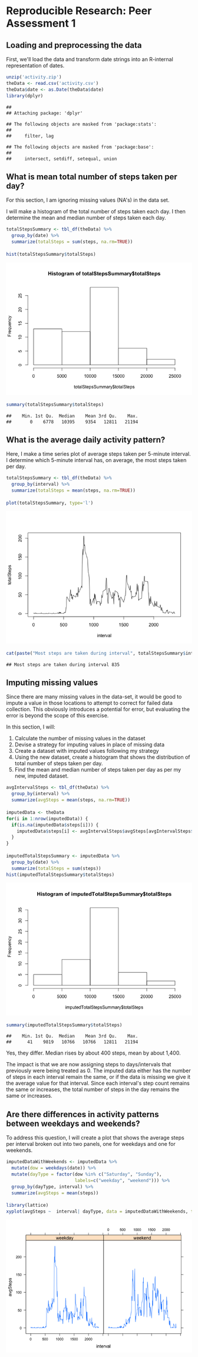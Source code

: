 # Reproducible Research: Peer Assessment 1


## Loading and preprocessing the data

First, we'll load the data and transform date strings into an R-internal representation of dates.


```r
unzip('activity.zip')
theData <- read.csv('activity.csv')
theData$date <- as.Date(theData$date)
library(dplyr)
```

```
## 
## Attaching package: 'dplyr'
```

```
## The following objects are masked from 'package:stats':
## 
##     filter, lag
```

```
## The following objects are masked from 'package:base':
## 
##     intersect, setdiff, setequal, union
```

## What is mean total number of steps taken per day?

For this section, I am ignoring missing values (NA's) in the data set.  

I will make a histogram of the total number of steps taken each day. I then determine the mean and median number of steps taken each day.


```r
totalStepsSummary <- tbl_df(theData) %>% 
  group_by(date) %>%
  summarize(totalSteps = sum(steps, na.rm=TRUE))

hist(totalStepsSummary$totalSteps)
```

![](PA1_template_files/figure-html/unnamed-chunk-2-1.png)<!-- -->

```r
summary(totalStepsSummary$totalSteps)
```

```
##    Min. 1st Qu.  Median    Mean 3rd Qu.    Max. 
##       0    6778   10395    9354   12811   21194
```

## What is the average daily activity pattern?


Here, I make a time series plot of average steps taken per 5-minute interval.  I determine which 5-minute interval has, on average, the most steps taken per day.


```r
totalStepsSummary <- tbl_df(theData) %>% 
  group_by(interval) %>%
  summarize(totalSteps = mean(steps, na.rm=TRUE))

plot(totalStepsSummary, type='l')
```

![](PA1_template_files/figure-html/unnamed-chunk-3-1.png)<!-- -->

```r
cat(paste("Most steps are taken during interval", totalStepsSummary$interval[which.max(totalStepsSummary$totalSteps)]))
```

```
## Most steps are taken during interval 835
```

## Imputing missing values


Since there are many missing values in the data-set, it would be good to impute a value in those locations to attempt to correct for failed data collection.  This obviously introduces a potential for error, but evaluating the error is beyond the scope of this exercise.

In this section, I will:

1) Calculate the number of missing values in the dataset
1) Devise a strategy for imputing values in place of missing data
1) Create a dataset with imputed values following my strategy
1) Using the new dataset, create a histogram that shows the distribution of total number of steps taken per day.
1) Find the mean and median number of steps taken per day as per my new, imputed dataset.


```r
avgIntervalSteps <- tbl_df(theData) %>%
  group_by(interval) %>%
  summarize(avgSteps = mean(steps, na.rm=TRUE))

imputedData <- theData
for(i in 1:nrow(imputedData)) {
  if(is.na(imputedData$steps[i])) {
    imputedData$steps[i] <- avgIntervalSteps$avgSteps[avgIntervalSteps$interval == imputedData$interval[i]]
  }
}

imputedTotalStepsSummary <- imputedData %>%
  group_by(date) %>%
  summarize(totalSteps = sum(steps))
hist(imputedTotalStepsSummary$totalSteps)
```

![](PA1_template_files/figure-html/unnamed-chunk-5-1.png)<!-- -->

```r
summary(imputedTotalStepsSummary$totalSteps)
```

```
##    Min. 1st Qu.  Median    Mean 3rd Qu.    Max. 
##      41    9819   10766   10766   12811   21194
```

Yes, they differ.  Median rises by about 400 steps, mean by about 1,400.

The impact is that we are now assigning steps to days/intervals that previously were being treated as 0.  The imputed data either has the number of steps in each interval remain the same, or if the data is missing we give it the average value for that interval.  Since each interval's step count remains the same or increases, the total number of steps in the day remains the same or increases.

## Are there differences in activity patterns between weekdays and weekends?


To address this question, I will create a plot that shows the average steps per interval broken out into two panels, one for weekdays and one for weekends.


```r
imputedDataWithWeekends <- imputedData %>%
  mutate(dow = weekdays(date)) %>%
  mutate(dayType = factor(dow %in% c("Saturday", "Sunday"), 
                          labels=c("weekday", "weekend"))) %>%
  group_by(dayType, interval) %>%
  summarize(avgSteps = mean(steps))

library(lattice)
xyplot(avgSteps ~  interval| dayType, data = imputedDataWithWeekends, type = "l")
```

![](PA1_template_files/figure-html/unnamed-chunk-6-1.png)<!-- -->


